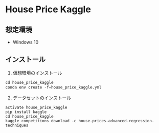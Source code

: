 # House Price Kaggle

## 想定環境
- Windows 10


## インストール

1. 仮想環境のインストール
```python
cd house_price_kaggle
conda env create -f=house_price_kaggle.yml
```

2. データセットのインストール
```shell
activate house_price_kaggle
pip install kaggle
cd house_price_kaggle
kaggle competitions download -c house-prices-advanced-regression-techniques
```
